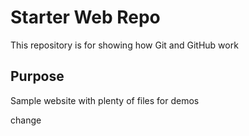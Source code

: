 # Starter Web Repo

This repository is for showing how Git and GitHub work

## Purpose

Sample website with plenty of files for demos 

change